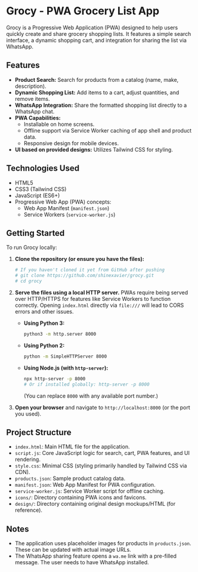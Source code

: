 # Grocy - PWA Grocery List App

Grocy is a Progressive Web Application (PWA) designed to help users quickly create and share grocery shopping lists. It features a simple search interface, a dynamic shopping cart, and integration for sharing the list via WhatsApp.

## Features

*   **Product Search:** Search for products from a catalog (name, make, description).
*   **Dynamic Shopping List:** Add items to a cart, adjust quantities, and remove items.
*   **WhatsApp Integration:** Share the formatted shopping list directly to a WhatsApp chat.
*   **PWA Capabilities:**
    *   Installable on home screens.
    *   Offline support via Service Worker caching of app shell and product data.
    *   Responsive design for mobile devices.
*   **UI based on provided designs:** Utilizes Tailwind CSS for styling.

## Technologies Used

*   HTML5
*   CSS3 (Tailwind CSS)
*   JavaScript (ES6+)
*   Progressive Web App (PWA) concepts:
    *   Web App Manifest (`manifest.json`)
    *   Service Workers (`service-worker.js`)

## Getting Started

To run Grocy locally:

1.  **Clone the repository (or ensure you have the files):**
    ```bash
    # If you haven't cloned it yet from GitHub after pushing
    # git clone https://github.com/shinexavier/grocy.git
    # cd grocy
    ```

2.  **Serve the files using a local HTTP server.**
    PWAs require being served over HTTP/HTTPS for features like Service Workers to function correctly. Opening `index.html` directly via `file:///` will lead to CORS errors and other issues.

    *   **Using Python 3:**
        ```bash
        python3 -m http.server 8000
        ```
    *   **Using Python 2:**
        ```bash
        python -m SimpleHTTPServer 8000
        ```
    *   **Using Node.js (with `http-server`):**
        ```bash
        npx http-server -p 8000
        # Or if installed globally: http-server -p 8000
        ```
        (You can replace `8000` with any available port number.)

3.  **Open your browser** and navigate to `http://localhost:8000` (or the port you used).

## Project Structure

*   `index.html`: Main HTML file for the application.
*   `script.js`: Core JavaScript logic for search, cart, PWA features, and UI rendering.
*   `style.css`: Minimal CSS (styling primarily handled by Tailwind CSS via CDN).
*   `products.json`: Sample product catalog data.
*   `manifest.json`: Web App Manifest for PWA configuration.
*   `service-worker.js`: Service Worker script for offline caching.
*   `icons/`: Directory containing PWA icons and favicons.
*   `design/`: Directory containing original design mockups/HTML (for reference).

## Notes

*   The application uses placeholder images for products in `products.json`. These can be updated with actual image URLs.
*   The WhatsApp sharing feature opens a `wa.me` link with a pre-filled message. The user needs to have WhatsApp installed.